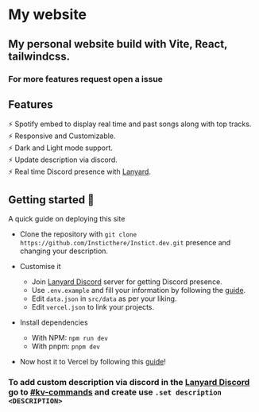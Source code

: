# My website
## My personal website build with Vite, React, tailwindcss.
### For more features request open a issue

## Features


⚡️ Spotify embed to display real time and past songs along with top tracks.\
⚡️ Responsive and Customizable.\
⚡️ Dark and Light mode support.\
⚡️ Update description via discord.\
⚡️ Real time Discord presence with [Lanyard](https://github.com/Phineas/lanyard/).

## Getting started 🚀

A quick guide on deploying this site

- Clone the repository with `git clone https://github.com/Insticthere/Instict.dev.git`
presence and changing your description.
- Customise it
    - Join [Lanyard Discord](https://discord.gg/lanyard) server for getting Discord presence.
    - Use `.env.example` and fill your information by following the [guide](https://dev.to/einargudnig/spotify-now-playing-on-your-website-3026).
    - Edit `data.json` in `src/data` as per your liking.
    - Edit `vercel.json` to link your projects.

- Install dependencies
    - With NPM: `npm run dev` 
    - With pnpm: `pnpm dev`



- Now host it to Vercel by following this [guide](https://vercel.com/guides/deploying-react-with-vercel)!

### To add custom description via discord in the [Lanyard Discord](https://discord.gg/lanyard) go to [#kv-commands](https://discord.com/channels/819285379982557265/911712979291086919) and create use `.set description <DESCRIPTION>`